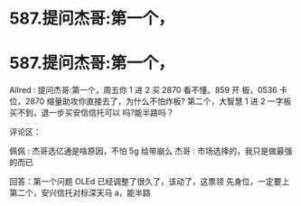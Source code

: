 # 587.提问杰哥:第一个，

# 587.提问杰哥:第一个，

Allred : 提问杰哥:第一个，周五你 1 进 2 买 2870 看不懂。859 开 板，0536 卡位，2870 缩量助攻你直接去了，为什么不怕炸板? 第二个，大智慧 1 进 2 一字板买不到，退一步买安信信托可以 吗?能半路吗？

评论区：

佩佩 : 杰哥选亿通是啥原因，不怕 5g 给带崩么 杰哥 : 市场选择的，我只是做最强的而已

回答：第一个问题 OLEd 已经调整了很久了，该动了，这票领 先身位，一定要上 第二个，安兴信托对标深天马 a，能半路